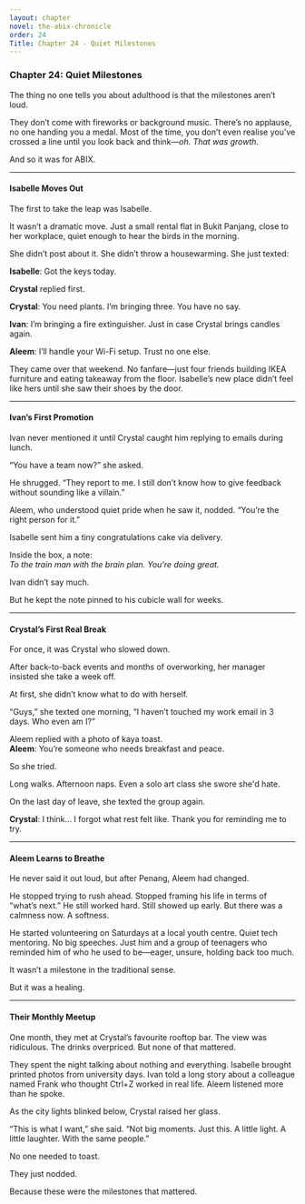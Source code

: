 ```yaml
---
layout: chapter
novel: the-abix-chronicle
order: 24
Title: Chapter 24 - Quiet Milestones
---
```


### **Chapter 24: Quiet Milestones**

The thing no one tells you about adulthood is that the milestones aren’t loud.

They don’t come with fireworks or background music. There’s no applause, no one handing you a medal. Most of the time, you don’t even realise you’ve crossed a line until you look back and think—*oh. That was growth.*

And so it was for ABIX.

---

#### **Isabelle Moves Out**

The first to take the leap was Isabelle.

It wasn’t a dramatic move. Just a small rental flat in Bukit Panjang, close to her workplace, quiet enough to hear the birds in the morning.

She didn’t post about it. She didn’t throw a housewarming. She just texted:

**Isabelle**: Got the keys today.

**Crystal** replied first.

**Crystal**: You need plants. I’m bringing three. You have no say.

**Ivan**: I’m bringing a fire extinguisher. Just in case Crystal brings candles again.

**Aleem**: I’ll handle your Wi-Fi setup. Trust no one else.

They came over that weekend. No fanfare—just four friends building IKEA furniture and eating takeaway from the floor. Isabelle’s new place didn’t feel like hers until she saw their shoes by the door.

---

#### **Ivan’s First Promotion**

Ivan never mentioned it until Crystal caught him replying to emails during lunch.

“You have a team now?” she asked.

He shrugged. “They report to me. I still don’t know how to give feedback without sounding like a villain.”

Aleem, who understood quiet pride when he saw it, nodded. “You’re the right person for it.”

Isabelle sent him a tiny congratulations cake via delivery.

Inside the box, a note:  
*To the train man with the brain plan. You’re doing great.*

Ivan didn’t say much.

But he kept the note pinned to his cubicle wall for weeks.

---

#### **Crystal’s First Real Break**

For once, it was Crystal who slowed down.

After back-to-back events and months of overworking, her manager insisted she take a week off.

At first, she didn’t know what to do with herself.

“Guys,” she texted one morning, “I haven’t touched my work email in 3 days. Who even am I?”

Aleem replied with a photo of kaya toast.  
**Aleem**: You’re someone who needs breakfast and peace.

So she tried.

Long walks. Afternoon naps. Even a solo art class she swore she'd hate.

On the last day of leave, she texted the group again.

**Crystal**: I think... I forgot what rest felt like. Thank you for reminding me to try.

---

#### **Aleem Learns to Breathe**

He never said it out loud, but after Penang, Aleem had changed.

He stopped trying to rush ahead. Stopped framing his life in terms of “what’s next.” He still worked hard. Still showed up early. But there was a calmness now. A softness.

He started volunteering on Saturdays at a local youth centre. Quiet tech mentoring. No big speeches. Just him and a group of teenagers who reminded him of who he used to be—eager, unsure, holding back too much.

It wasn’t a milestone in the traditional sense.

But it was a healing.

---

#### **Their Monthly Meetup**

One month, they met at Crystal’s favourite rooftop bar. The view was ridiculous. The drinks overpriced. But none of that mattered.

They spent the night talking about nothing and everything. Isabelle brought printed photos from university days. Ivan told a long story about a colleague named Frank who thought Ctrl+Z worked in real life. Aleem listened more than he spoke.

As the city lights blinked below, Crystal raised her glass.

“This is what I want,” she said. “Not big moments. Just this. A little light. A little laughter. With the same people.”

No one needed to toast.

They just nodded.

Because these were the milestones that mattered.